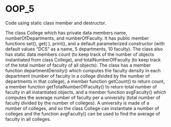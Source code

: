 # OOP_5
Code using static class member and destructor. 

The class College which has private data members name, numberOfDepartments, and numberOfFaculty. It has public member functions set(), get( ), print(), and a default parameterized constructor (with default values “DCS” as a name, 5 departments, 10 faculty). The class also has static data members count (to keep track of the number of objects instantiated from class College), and totalNumberOfFaculty (to keep track of the total number of faculty of all objects). The class has a member function departmentDensity() which computes the faculty density in each department (number of faculty in a college divided by the number of departments in that college), a member function getCount() to return count, a member function getTotalNumberOfFaculty() to return total number of faculty in all instantiated objects, and a member function avgFaculty() which computes the average number of faculty per a university (total number of faculty divided by the number of colleges).
A university is made of a number of colleges, and so the class College can instantiate a number of colleges and the function avgFaculty() can be used to find the average of faculty in all colleges.
